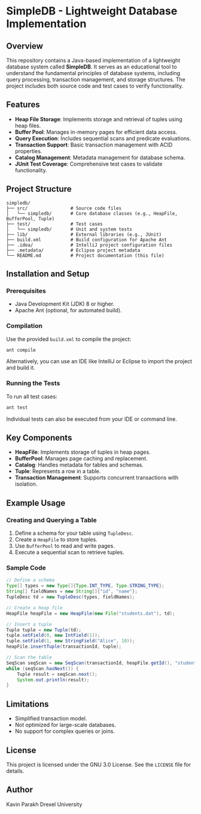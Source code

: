
# SimpleDB - Lightweight Database Implementation

## Overview
This repository contains a Java-based implementation of a lightweight database system called **SimpleDB**. It serves as an educational tool to understand the fundamental principles of database systems, including query processing, transaction management, and storage structures. The project includes both source code and test cases to verify functionality.

## Features
- **Heap File Storage**: Implements storage and retrieval of tuples using heap files.
- **Buffer Pool**: Manages in-memory pages for efficient data access.
- **Query Execution**: Includes sequential scans and predicate evaluations.
- **Transaction Support**: Basic transaction management with ACID properties.
- **Catalog Management**: Metadata management for database schema.
- **JUnit Test Coverage**: Comprehensive test cases to validate functionality.

## Project Structure
```
simpledb/
├── src/                # Source code files
│   └── simpledb/       # Core database classes (e.g., HeapFile, BufferPool, Tuple)
├── test/               # Test cases
│   └── simpledb/       # Unit and system tests
├── lib/                # External libraries (e.g., JUnit)
├── build.xml           # Build configuration for Apache Ant
├── .idea/              # IntelliJ project configuration files
├── .metadata/          # Eclipse project metadata
└── README.md           # Project documentation (this file)
```

## Installation and Setup
### Prerequisites
- Java Development Kit (JDK) 8 or higher.
- Apache Ant (optional, for automated build).

### Compilation
Use the provided `build.xml` to compile the project:
```bash
ant compile
```
Alternatively, you can use an IDE like IntelliJ or Eclipse to import the project and build it.

### Running the Tests
To run all test cases:
```bash
ant test
```
Individual tests can also be executed from your IDE or command line.

## Key Components
- **HeapFile**: Implements storage of tuples in heap pages.
- **BufferPool**: Manages page caching and replacement.
- **Catalog**: Handles metadata for tables and schemas.
- **Tuple**: Represents a row in a table.
- **Transaction Management**: Supports concurrent transactions with isolation.

## Example Usage
### Creating and Querying a Table
1. Define a schema for your table using `TupleDesc`.
2. Create a `HeapFile` to store tuples.
3. Use `BufferPool` to read and write pages.
4. Execute a sequential scan to retrieve tuples.

### Sample Code
```java
// Define a schema
Type[] types = new Type[]{Type.INT_TYPE, Type.STRING_TYPE};
String[] fieldNames = new String[]{"id", "name"};
TupleDesc td = new TupleDesc(types, fieldNames);

// Create a heap file
HeapFile heapFile = new HeapFile(new File("students.dat"), td);

// Insert a tuple
Tuple tuple = new Tuple(td);
tuple.setField(0, new IntField(1));
tuple.setField(1, new StringField("Alice", 10));
heapFile.insertTuple(transactionId, tuple);

// Scan the table
SeqScan seqScan = new SeqScan(transactionId, heapFile.getId(), "students");
while (seqScan.hasNext()) {
    Tuple result = seqScan.next();
    System.out.println(result);
}
```

## Limitations
- Simplified transaction model.
- Not optimized for large-scale databases.
- No support for complex queries or joins.

## License
This project is licensed under the GNU 3.0 License. See the `LICENSE` file for details.

## Author
Kavin Parakh
Drexel University
